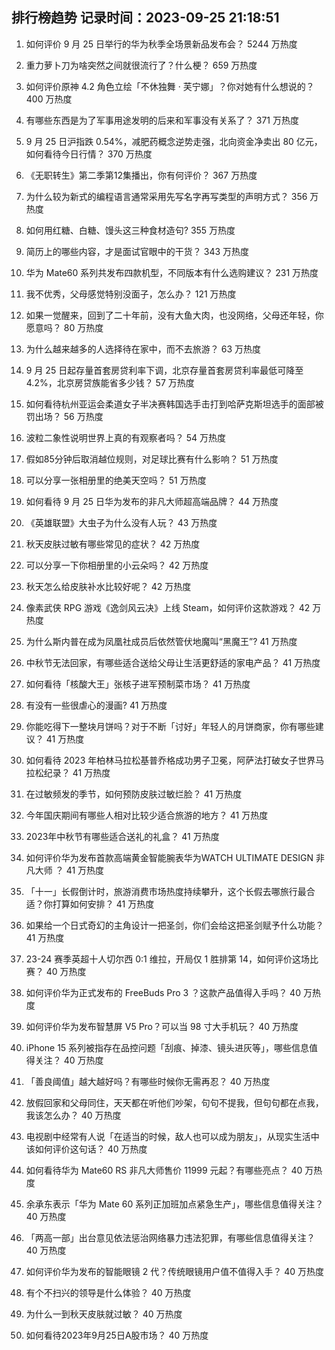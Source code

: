 
## 排行榜趋势 记录时间：2023-09-25 21:18:51
  
  1. 如何评价 9 月 25 日举行的华为秋季全场景新品发布会？ 5244 万热度
    
  2. 重力萝卜刀为啥突然之间就很流行了？什么梗？ 659 万热度
    
  3. 如何评价原神 4.2 角色立绘「不休独舞 · 芙宁娜」？你对她有什么想说的？ 400 万热度
    
  4. 有哪些东西是为了军事用途发明的后来和军事没有关系了？ 371 万热度
    
  5. 9 月 25 日沪指跌 0.54%，减肥药概念逆势走强，北向资金净卖出 80 亿元，如何看待今日行情？ 370 万热度
    
  6. 《无职转生》第二季第12集播出，你有何评价？ 367 万热度
    
  7. 为什么较为新式的编程语言通常采用先写名字再写类型的声明方式？ 356 万热度
    
  8. 如何用红糖、白糖、馒头这三种食材造句? 355 万热度
    
  9. 简历上的哪些内容，才是面试官眼中的干货？ 343 万热度
    
  10. 华为 Mate60 系列共发布四款机型，不同版本有什么选购建议？ 231 万热度
    
  11. 我不优秀，父母感觉特别没面子，怎么办？ 121 万热度
    
  12. 如果一觉醒来，回到了二十年前，没有大鱼大肉，也没网络，父母还年轻，你愿意吗？ 80 万热度
    
  13. 为什么越来越多的人选择待在家中，而不去旅游？ 63 万热度
    
  14. 9 月 25 日起存量首套房贷利率下调，北京存量首套房贷利率最低可降至4.2%，北京房贷族能省多少钱？ 57 万热度
    
  15. 如何看待杭州亚运会柔道女子半决赛韩国选手击打到哈萨克斯坦选手的面部被罚出场？ 56 万热度
    
  16. 波粒二象性说明世界上真的有观察者吗？ 54 万热度
    
  17. 假如85分钟后取消越位规则，对足球比赛有什么影响？ 51 万热度
    
  18. 可以分享一张相册里的绝美天空吗？ 51 万热度
    
  19. 如何看待 9 月 25 日华为发布的非凡大师超高端品牌？ 44 万热度
    
  20. 《英雄联盟》大虫子为什么没有人玩？ 43 万热度
    
  21. 秋天皮肤过敏有哪些常见的症状？ 42 万热度
    
  22. 可以分享一下你相册里的小云朵吗？ 42 万热度
    
  23. 秋天怎么给皮肤补水比较好呢？ 42 万热度
    
  24. 像素武侠 RPG 游戏《逸剑风云决》上线 Steam，如何评价这款游戏？ 42 万热度
    
  25. 为什么斯内普在成为凤凰社成员后依然管伏地魔叫“黑魔王”? 41 万热度
    
  26. 中秋节无法回家，有哪些适合送给父母让生活更舒适的家电产品？ 41 万热度
    
  27. 如何看待「核酸大王」张核子进军预制菜市场？ 41 万热度
    
  28. 有没有一些很虐心的漫画? 41 万热度
    
  29. 你能吃得下一整块月饼吗？对于不断「讨好」年轻人的月饼商家，你有哪些建议？ 41 万热度
    
  30. 如何看待 2023 年柏林马拉松基普乔格成功男子卫冕，阿萨法打破女子世界马拉松纪录？ 41 万热度
    
  31. 在过敏频发的季节，如何预防皮肤过敏烂脸？ 41 万热度
    
  32. 今年国庆期间有哪些人相对比较少适合旅游的地方？ 41 万热度
    
  33. 2023年中秋节有哪些适合送礼的礼盒？ 41 万热度
    
  34. 如何评价华为发布首款高端黄金智能腕表华为WATCH ULTIMATE DESIGN 非凡大师 ？ 41 万热度
    
  35. 「十一」长假倒计时，旅游消费市场热度持续攀升，这个长假去哪旅行最合适？你打算如何安排？ 41 万热度
    
  36. 如果给一个日式奇幻的主角设计一把圣剑，你们会给这把圣剑赋予什么功能？ 41 万热度
    
  37. 23-24 赛季英超十人切尔西 0:1 维拉，开局仅 1 胜排第 14，如何评价这场比赛？ 40 万热度
    
  38. 如何评价华为正式发布的 FreeBuds Pro 3 ？这款产品值得入手吗？ 40 万热度
    
  39. 如何评价华为发布智慧屏 V5 Pro？可以当 98 寸大手机玩？ 40 万热度
    
  40. iPhone 15 系列被指存在品控问题「刮痕、掉漆、镜头进灰等」，哪些信息值得关注？ 40 万热度
    
  41. 「善良阈值」越大越好吗？有哪些时候你无需再忍？ 40 万热度
    
  42. 放假回家和父母同住，天天都在听他们吵架，句句不提我，但句句都在点我，我该怎么办？ 40 万热度
    
  43. 电视剧中经常有人说「在适当的时候，敌人也可以成为朋友」，从现实生活中该如何评价这句话？ 40 万热度
    
  44. 如何看待华为 Mate60 RS 非凡大师售价 11999 元起？有哪些亮点？ 40 万热度
    
  45. 余承东表示「华为 Mate 60 系列正加班加点紧急生产」，哪些信息值得关注？ 40 万热度
    
  46. 「两高一部」出台意见依法惩治网络暴力违法犯罪，有哪些信息值得关注？ 40 万热度
    
  47. 如何评价华为发布的智能眼镜 2 代？传统眼镜用户值不值得入手？ 40 万热度
    
  48. 有个不扫兴的领导是什么体验？ 40 万热度
    
  49. 为什么一到秋天皮肤就过敏？ 40 万热度
    
  50. 如何看待2023年9月25日A股市场？ 40 万热度
    